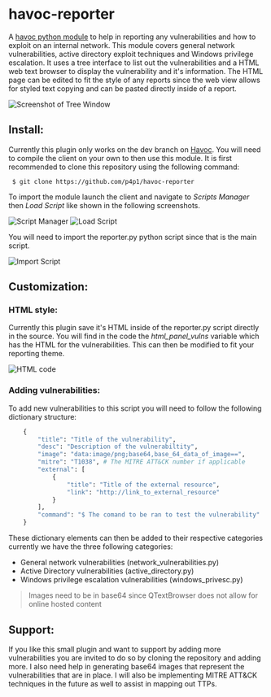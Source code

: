 # havoc-reporter

A [havoc python module](https://havocframework.com/) to help in reporting any
vulnerabilities and how to exploit on an internal network. This module covers
general network vulnerabilities, active directory exploit techniques and Windows
privilege escalation. It uses a tree interface to list out the vulnerabilities
and a HTML web text browser to display the vulnerability and it's information.
The HTML page can be edited to fit the style of any reports since the web view
allows for styled text copying and can be pasted directly inside of a report.

![Screenshot of Tree Window](https://raw.githubusercontent.com/p4p1/havoc-reporter/main/assets/reporter.png)

## Install:

Currently this plugin only works on the dev branch on [Havoc](https://github.com/HavocFramework/Havoc/tree/dev).
You will need to compile the client on your own to then use this module. It is
first recommended to clone this repository using the following command:
```
 $ git clone https://github.com/p4p1/havoc-reporter
```
To import the module launch the client and navigate to *Scripts Manager* then
*Load Script* like shown in the following screenshots.

![Script Manager](https://raw.githubusercontent.com/p4p1/havoc-reporter/main/assets/tuto1.png)
![Load Script](https://raw.githubusercontent.com/p4p1/havoc-reporter/main/assets/tuto2.png)

You will need to import the reporter.py python script since that is the main
script.

![Import Script](https://raw.githubusercontent.com/p4p1/havoc-reporter/main/assets/tuto3.png)

## Customization:

### HTML style:

Currently this plugin save it's HTML inside of the reporter.py script directly
in the source. You will find in the code the *html_panel_vulns* variable which
has the HTML for the vulnerabilities. This can then be modified to fit your
reporting theme.

![HTML code](https://raw.githubusercontent.com/p4p1/havoc-reporter/main/assets/html_code.png)

### Adding vulnerabilities:

To add new vulnerabilities to this script you will need to follow the following
dictionary structure:
```python
    {
        "title": "Title of the vulnerability",
        "desc": "Description of the vulnerabiltity",
        "image": "data:image/png;base64,base_64_data_of_image==",
        "mitre": "T1038", # The MITRE ATT&CK number if applicable
        "external": [
            {
                "title": "Title of the external resource",
                "link": "http://link_to_external_resource"
            }
        ],
        "command": "$ The comand to be ran to test the vulnerability"
    }
```
These dictionary elements can then be added to their respective categories
currently we have the three following categories:
 - General network vulnerabilities (network_vulnerabilities.py)
 - Active Directory vulnerabilities (active_directory.py)
 - Windows privilege escalation vulnerabilities (windows_privesc.py)

> Images need to be in base64 since QTextBrowser does not allow for online hosted content

## Support:

If you like this small plugin and want to support by adding more vulnerabilities
you are invited to do so by cloning the repository and adding more. I also need
help in generating base64 images that represent the vulnerabilities that are in
place. I will also be implementing MITRE ATT&CK techniques in the future as well
to assist in mapping out TTPs.
